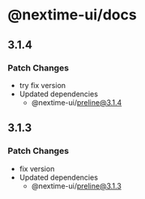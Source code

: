 # @nextime-ui/docs

## 3.1.4

### Patch Changes

- try fix version
- Updated dependencies
  - @nextime-ui/preline@3.1.4

## 3.1.3

### Patch Changes

- fix version
- Updated dependencies
  - @nextime-ui/preline@3.1.3
